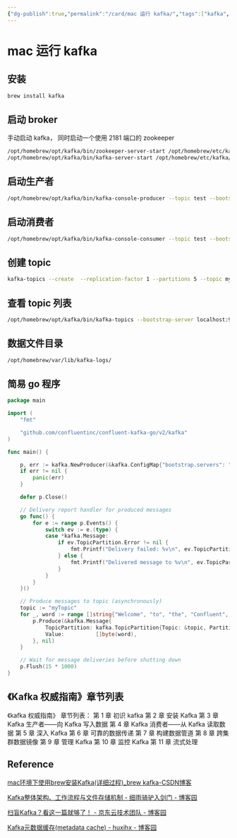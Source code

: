 ```yaml
---
{"dg-publish":true,"permalink":"/card/mac 运行 kafka/","tags":["kafka","学习"],"noteIcon":"2","created":"2023-09-13T21:55:10+08:00","updated":"2024-05-14T14:22:38+08:00"}
---
```



# mac 运行 kafka

## 安装

```bash
brew install kafka
```

## 启动 broker

手动启动 kafka， 同时启动一个使用 2181 端口的 zookeeper

```bash
/opt/homebrew/opt/kafka/bin/zookeeper-server-start /opt/homebrew/etc/kafka/zookeeper.properties
/opt/homebrew/opt/kafka/bin/kafka-server-start /opt/homebrew/etc/kafka/server.properties
```

## 启动生产者

```bash
/opt/homebrew/opt/kafka/bin/kafka-console-producer --topic test --bootstrap-server localhost:9092 
```

## 启动消费者

```bash
/opt/homebrew/opt/kafka/bin/kafka-console-consumer --topic test --bootstrap-server localhost:9092  --from-beginning
```

## 创建 topic

```bash
kafka-topics --create  --replication-factor 1 --partitions 5 --topic myTopic --bootstrap-server localhost:9092
```

## 查看 topic 列表

```bash
/opt/homebrew/opt/kafka/bin/kafka-topics --bootstrap-server localhost:9092   --list
```

## 数据文件目录

```bash
/opt/homebrew/var/lib/kafka-logs/
```

## 简易 go 程序

```GO
package main

import (
	"fmt"

	"github.com/confluentinc/confluent-kafka-go/v2/kafka"
)

func main() {

	p, err := kafka.NewProducer(&kafka.ConfigMap{"bootstrap.servers": "localhost"})
	if err != nil {
		panic(err)
	}

	defer p.Close()

	// Delivery report handler for produced messages
	go func() {
		for e := range p.Events() {
			switch ev := e.(type) {
			case *kafka.Message:
				if ev.TopicPartition.Error != nil {
					fmt.Printf("Delivery failed: %v\n", ev.TopicPartition)
				} else {
					fmt.Printf("Delivered message to %v\n", ev.TopicPartition)
				}
			}
		}
	}()

	// Produce messages to topic (asynchronously)
	topic := "myTopic"
	for _, word := range []string{"Welcome", "to", "the", "Confluent", "Kafka", "Golang", "client"} {
		p.Produce(&kafka.Message{
			TopicPartition: kafka.TopicPartition{Topic: &topic, Partition: kafka.PartitionAny},
			Value:          []byte(word),
		}, nil)
	}

	// Wait for message deliveries before shutting down
	p.Flush(15 * 1000)
}

```

## 《Kafka 权威指南》章节列表

《kafka 权威指南》
章节列表：
第 1 章 初识 kafka
第 2 章 安装 Kafka
第 3 章 Kafka 生产者——向 Kafka 写入数据
第 4 章 Kafka 消费者——从 Kafka 读取数据
第 5 章 深入 Kafka
第 6 章 可靠的数据传递
第 7 章 构建数据管道
第 8 章 跨集群数据镜像
第 9 章 管理 Kafka
第 10 章 监控 Kafka
第 11 章 流式处理

## Reference

[mac环境下使用brew安装Kafka(详细过程)\_brew kafka-CSDN博客](https://blog.csdn.net/li1669852599/article/details/113254934)

[Kafka整体架构、工作流程与文件存储机制 - 细雨骑驴入剑门 - 博客园](https://www.cnblogs.com/xyqlrjm/p/14939453.html)

[扫盲Kafka？看这一篇就够了！ - 京东云技术团队 - 博客园](https://www.cnblogs.com/jingdongkeji/p/17879177.html)

[Kafka元数据缓存(metadata cache) - huxihx - 博客园](https://www.cnblogs.com/huxi2b/p/8440429.html)
